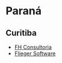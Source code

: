 # Paraná

## Curitiba
* [FH Consultoria](http://www.fh.com.br)
* [Flieger Software](http://fliegersoftware.de)